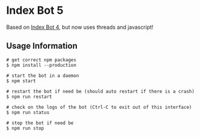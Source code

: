 # Index Bot 5
Based on [Index Bot 4](https://github.com/KaceCottam/IndexBot4), but now uses threads and javascript!

## Usage Information
```console
# get correct npm packages
$ npm install --production

# start the bot in a daemon
$ npm start

# restart the bot if need be (should auto restart if there is a crash)
$ npm run restart

# check on the logs of the bot (Ctrl-C to exit out of this interface)
$ npm run status

# stop the bot if need be
$ npm run stop
```
